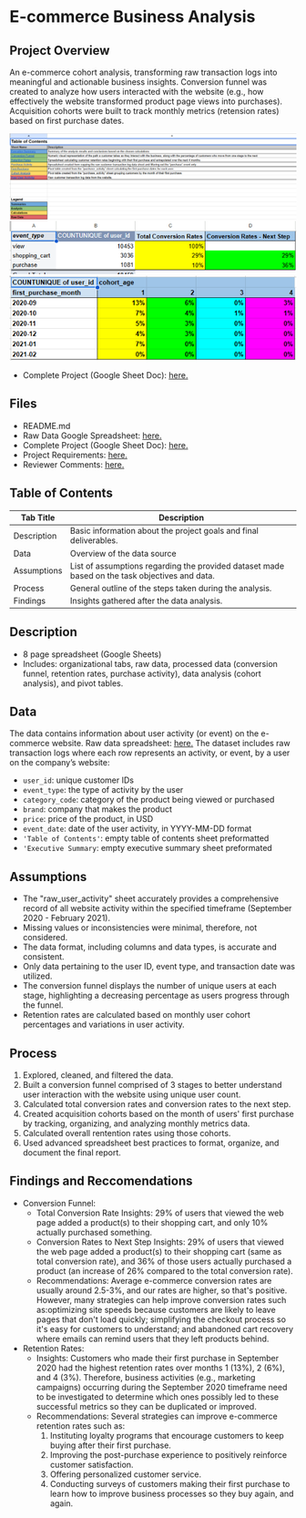 # E-commerce Business Analysis

## Project Overview
An e-commerce cohort analysis, transforming raw transaction logs into meaningful and actionable business insights. Conversion funnel was created to analyze how users interacted with the website (e.g., how effectively the website transformed product page views into purchases). Acquisition cohorts were built to track monthly metrics (retension rates) based on first purchase dates. 

![image](https://github.com/murry-kristy/Data_projects_TripleTen/blob/main/Ecommerce%20Business%20Analytics/Ecommerce%20Table%20of%20Contents%20Screenshot.png)
![image](https://github.com/murry-kristy/Data_projects_TripleTen/blob/main/Ecommerce%20Business%20Analytics/Ecommerce%20Conversion%20Funnel%20Screenshot.png)
![image](https://github.com/murry-kristy/Data_projects_TripleTen/blob/main/Ecommerce%20Business%20Analytics/Ecommerce%20Retension%20Rates%20Screenshot.png)

- Complete Project (Google Sheet Doc): <a href='https://docs.google.com/spreadsheets/d/180Q3sWSKGBXhjlHS2azM_mDaYg1iJjP-ujVu_l5TpD4/edit?gid=38637670#gid=38637670' target=_blank><u>here</u>.</a>

## Files
- README.md
- Raw Data Google Spreadsheet: <a href='https://docs.google.com/spreadsheets/d/1qWRY5svKGkJRyYNv7K4XvEGm9FpcoJhH5G0p4Qbq0V0/edit?usp=sharing' target=_blank><u>here</u>.</a>
- Complete Project (Google Sheet Doc): <a href='https://docs.google.com/spreadsheets/d/180Q3sWSKGBXhjlHS2azM_mDaYg1iJjP-ujVu_l5TpD4/edit?gid=38637670#gid=38637670' target=_blank><u>here</u>.</a>
- Project Requirements: <a href='https://github.com/murry-kristy/Data_projects_TripleTen/blob/main/Ecommerce%20Business%20Analytics/Project%20Requirements%20Business%20Analytics.md' target=_blank><u>here</u>.</a>
- Reviewer Comments: <a href='https://github.com/murry-kristy/Data_projects_TripleTen/blob/main/Ecommerce%20Business%20Analytics/Ecommerce%20Reviewer%20Comments.png' target=_blank><u>here</u>.</a>

## Table of Contents
| Tab Title| Description | 
| -------- | ------------|
| Description | Basic information about the project goals and final deliverables. |
| Data | Overview of the data source |
| Assumptions | List of assumptions regarding the provided dataset made based on the task objectives and data. |
| Process | General outline of the steps taken during the analysis. |
| Findings | Insights gathered after the data analysis. |

## Description
- 8 page spreadsheet (Google Sheets)
- Includes: organizational tabs, raw data, processed data (conversion funnel, retention rates, purchase activity), data analysis (cohort analysis), and pivot tables.

## Data
The data contains information about user activity (or event) on the e-commerce website. Raw data spreadsheet: <a href='https://docs.google.com/spreadsheets/d/1qWRY5svKGkJRyYNv7K4XvEGm9FpcoJhH5G0p4Qbq0V0/edit?usp=sharing' target=_blank><u>here</u>.</a>
The dataset includes raw transaction logs where each row represents an activity, or event, by a user on the company’s website:
* `user_id`: unique customer IDs   
* `event_type`: the type of activity by the user   
* `category_code`: category of the product being viewed or purchased   
* `brand`: company that makes the product   
* `price`: price of the product, in USD   
* `event_date`: date of the user activity, in YYYY-MM-DD format   
* `'Table of Contents'`: empty table of contents sheet preformatted
* `'Executive Summary`: empty executive summary sheet preformated

## Assumptions
- The "raw_user_activity" sheet accurately provides a comprehensive record of all website activity within the specified timeframe (September 2020 - February 2021).
- Missing values or inconsistencies were minimal, therefore, not considered. 
- The data format, including columns and data types, is accurate and consistent.
- Only data pertaining to the user ID, event type, and transaction date was utilized.
- The conversion funnel displays the number of unique users at each stage, highlighting a decreasing percentage as users progress through the funnel.
- Retention rates are calculated based on monthly user cohort percentages and variations in user activity.

## Process
1. Explored, cleaned, and filtered the data.
2. Built a conversion funnel comprised of 3 stages to better understand user interaction with the website using unique user count.
3. Calculated total conversion rates and conversion rates to the next step.
4. Created acquisition cohorts based on the month of users' first purchase by tracking, organizing, and analyzing monthly metrics data.
5. Calculated overall rentention rates using those cohorts.
6. Used advanced spreadsheet best practices to format, organize, and document the final report.  

## Findings and Reccomendations
- Conversion Funnel: 
  - Total Conversion Rate Insights: 29% of users that viewed the web page added a product(s) to their shopping cart, and only 10% actually purchased something. 
  - Conversion Rates to Next Step Insights: 29% of users that viewed the web page added a product(s) to their shopping cart (same as total conversion rate), and 36% of those users
    actually purchased a product (an increase of 26% compared to the total conversion rate).
  - Recommendations: Average e-commerce conversion rates are usually around 2.5-3%, and our rates are higher, so that's positive. However, many strategies can help improve conversion
    rates such as:optimizing site speeds because customers are likely to leave pages that don't load quickly; simplifying the checkout process so it's easy for customers to
    understand; and abandoned cart recovery where emails can remind users that they left products behind. 
- Retention Rates: 
  - Insights: Customers who made their first purchase in September 2020 had the highest retention rates over months 1 (13%), 2 (6%), and 4 (3%). Therefore, business activities
    (e.g., marketing campaigns) occurring during the September 2020 timeframe need to be investigated to determine which ones possibly led to these successful metrics so they can be
    duplicated or improved.
  - Recommendations: Several strategies can improve e-commerce retention rates such as:
    1) Instituting loyalty programs that encourage customers to keep buying after their first purchase.
    2) Improving the post-purchase experience to positively reinforce customer satisfaction.
    3) Offering personalized customer service. 
    4) Conducting surveys of customers making their first purchase to learn how to improve business processes so they buy again, and again.
